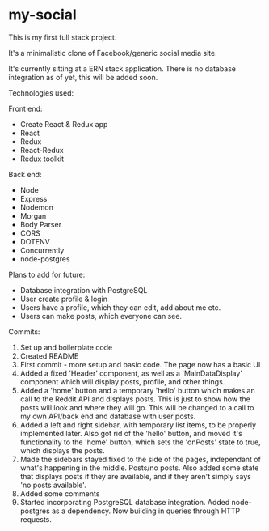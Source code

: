# my-social

This is my first full stack project.

It's a minimalistic clone of Facebook/generic social media site.

It's currently sitting at a ERN stack application. There is no database integration as of yet, this will be added soon.

Technologies used:

Front end:
- Create React & Redux app
- React
- Redux
- React-Redux
- Redux toolkit


Back end:
- Node
- Express
- Nodemon
- Morgan
- Body Parser
- CORS
- DOTENV
- Concurrently
- node-postgres

Plans to add for future:
- Database integration with PostgreSQL
- User create profile & login
- Users have a profile, which they can edit, add about me etc.
- Users can make posts, which everyone can see.


Commits:
1. Set up and boilerplate code
2. Created README
3. First commit - more setup and basic code. The page now has a basic UI
4. Added a fixed 'Header' component, as well as a 'MainDataDisplay' component which will display posts, profile, and other things.
5. Added a 'home' button and a temporary 'hello' button which makes an call to the Reddit API and displays posts. This is just to show how the posts will look and where they will go. This will be changed to a call to my own API/back end and database with user posts.
6. Added a left and right sidebar, with temporary list items, to be properly implemented later. Also got rid of the 'hello' button, and moved it's functionality to the 'home' button, which sets the 'onPosts' state to true, which displays the posts.
7. Made the sidebars stayed fixed to the side of the pages, independant of what's happening in the middle. Posts/no posts. Also added some state that displays posts if they are available, and if they aren't simply says 'no posts available'.
8. Added some comments
9. Started incorporating PostgreSQL database integration. Added node-postgres as a dependency. Now building in queries through HTTP requests.
